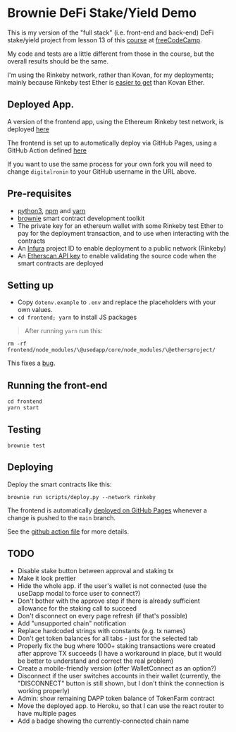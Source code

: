 # Brownie DeFi Stake/Yield Demo

This is my version of the "full stack" (i.e. front-end and back-end) DeFi stake/yield project from lesson 13 of this [course] at [freeCodeCamp].

My code and tests are a little different from those in the course, but the overall results should be the same.

I'm using the Rinkeby network, rather than Kovan, for my deployments; mainly because Rinkeby test Ether is [easier to get][rinkeby faucet] than Kovan Ether.

## Deployed App.

A version of the frontend app, using the Ethereum Rinkeby test network, is deployed [here][deployed_url]

The frontend is set up to automatically deploy via GitHub Pages, using a GitHub Action defined [here][github action file]

If you want to use the same process for your own fork you will need to change `digitalronin` to your GitHub username in the URL above.

## Pre-requisites

- [python3], [npm] and [yarn]
- [brownie] smart contract development toolkit
- The private key for an ethereum wallet with some Rinkeby test Ether to pay for the deployment transaction, and to use when interacting with the contracts
- An [Infura] project ID to enable deployment to a public network (Rinkeby)
- An [Etherscan API key] to enable validating the source code when the smart contracts are deployed

## Setting up

- Copy `dotenv.example` to `.env` and replace the placeholders with your own values.
- `cd frontend; yarn` to install JS packages

> After running `yarn` run this:

```
rm -rf frontend/node_modules/\@usedapp/core/node_modules/\@ethersproject/
```

This fixes a [bug][contract type bug].

## Running the front-end

```
cd frontend
yarn start
```

## Testing

`brownie test`

## Deploying

Deploy the smart contracts like this:

```
brownie run scripts/deploy.py --network rinkeby
```

The frontend is automatically [deployed on GitHub Pages][deployed_url] whenever a change is pushed to the `main` branch.

See the [github action file] for more details.

## TODO

- Disable stake button between approval and staking tx
- Make it look prettier
- Hide the whole app. if the user's wallet is not connected (use the useDapp modal to force user to connect?)
- Don't bother with the approve step if there is already sufficient allowance for the staking call to succeed
- Don't disconnect on every page refresh (if that's possible)
- Add "unsupported chain" notification
- Replace hardcoded strings with constants (e.g. tx names)
- Don't get token balances for all tabs - just for the selected tab
- Properly fix the bug where 1000+ staking transactions were created after approve TX succeeds (I have a workaround in place, but it would be better to understand and correct the real problem)
- Create a mobile-friendly version (offer WalletConnect as an option?)
- Disconnect if the user switches accounts in their wallet (currently, the "DISCONNECT" button is still shown, but I don't think the connection is working properly)
- Admin: show remaining DAPP token balance of TokenFarm contract
- Move the deployed app. to Heroku, so that I can use the react router to have multiple pages
- Add a badge showing the currently-connected chain name


[deployed_url]: https://digitalronin.github.io/defi-stake-yield-brownie/frontend/build/
[github action file]: .github/workflows/deploy.yml
[course]: https://www.freecodecamp.org/news/learn-solidity-blockchain-and-smart-contracts-in-a-free/
[freeCodeCamp]: https://www.freecodecamp.org
[rinkeby faucet]: https://faucet.rinkeby.io/

[python3]: https://www.python.org/
[npm]: https://nodejs.org/en/knowledge/getting-started/npm/what-is-npm/
[yarn]: https://yarnpkg.com/
[brownie]: https://github.com/eth-brownie/brownie#brownie
[Infura]: https://infura.io/
[Etherscan API key]: https://etherscan.io/myapikey
[contract type bug]: https://github.com/TrueFiEng/useDApp/issues/263#issuecomment-961158657
